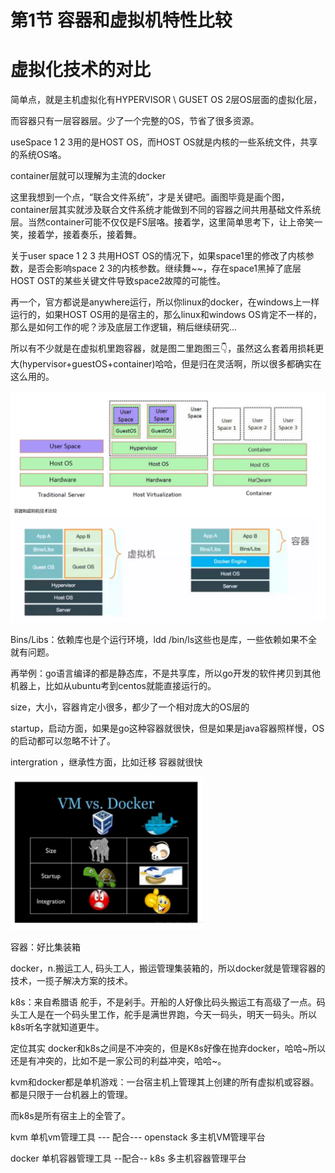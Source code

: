 # 第1节 容器和虚拟机特性比较



# 虚拟化技术的对比

简单点，就是主机虚拟化有HYPERVISOR \ GUSET OS 2层OS层面的虚拟化层，

而容器只有一层容器层。少了一个完整的OS，节省了很多资源。

useSpace 1 2 3用的是HOST OS，而HOST OS就是内核的一些系统文件，共享的系统OS咯。

container层就可以理解为主流的docker

这里我想到一个点，“联合文件系统”，才是关键吧。画图毕竟是画个图，container层其实就涉及联合文件系统才能做到不同的容器之间共用基础文件系统层。当然container可能不仅仅是FS层咯。接着学，这里简单思考下，让上帝笑一笑，接着学，接着奏乐，接着舞。



关于user space 1 2 3 共用HOST OS的情况下，如果space1里的修改了内核参数，是否会影响space 2 3的内核参数。继续舞~~，存在space1黑掉了底层HOST OST的某些关键文件导致space2故障的可能性。

​        再一个，官方都说是anywhere运行，所以你linux的docker，在windows上一样运行的，如果HOST OS用的是宿主的，那么linux和windows OS肯定不一样的，那么是如何工作的呢？涉及底层工作逻辑，稍后继续研究...



所以有不少就是在虚拟机里跑容器，就是图二里跑图三👇，虽然这么套着用损耗更大(hypervisor+guestOS+container)哈哈，但是归在灵活啊，所以很多都确实在这么用的。

![image-20240325122228052](1-容器和虚拟机特性比较.assets/image-20240325122228052.png)



Bins/Libs：依赖库也是个运行环境，ldd /bin/ls这些也是库，一些依赖如果不全就有问题。

再举例：go语言编译的都是静态库，不是共享库，所以go开发的软件拷贝到其他机器上，比如从ubuntu考到centos就能直接运行的。



size，大小，容器肯定小很多，都少了一个相对庞大的OS层的

startup，启动方面，如果是go这种容器就很快，但是如果是java容器照样慢，OS的启动都可以忽略不计了。

intergration ，继承性方面，比如迁移 容器就很快

<img src="1-容器和虚拟机特性比较.assets/image-20240325153133487.png" alt="image-20240325153133487" style="zoom:50%;" />







容器：好比集装箱

docker，n.搬运工人, 码头工人，搬运管理集装箱的，所以docker就是管理容器的技术，一揽子解决方案的技术。

k8s：来自希腊语 舵手，不是剁手。开船的人好像比码头搬运工有高级了一点。码头工人是在一个码头里工作，舵手是满世界跑，今天一码头，明天一码头。所以k8s听名字就知道更牛。



定位其实 docker和k8s之间是不冲突的，但是K8s好像在抛弃docker，哈哈~所以还是有冲突的，比如不是一家公司的利益冲突，哈哈~。



kvm和docker都是单机游戏：一台宿主机上管理其上创建的所有虚拟机或容器。都是只限于一台机器上的管理。

而k8s是所有宿主上的全管了。



kvm 单机vm管理工具          --- 配合---    openstack  多主机VM管理平台

docker 单机容器管理工具     --配合--     k8s 多主机容器管理平台







